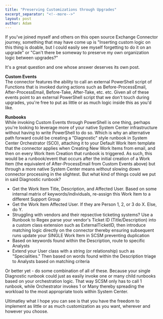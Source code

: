 ```yaml
---
title: "Preserving Customizations through Upgrades"
excerpt_separator: "<!--more-->"
layout: post
author: Adam
---
```


If you've joined myself and others on this open source Exchange Connector journey, something that may have come up is "Inserting custom logic on this thing is doable, but I could easily see myself forgetting to do it on an upgrade" or "Can't there be someway to preserve my own organization logic between upgrades?"

It's a great question and one whose answer deserves its own post.

<!--more-->

**Custom Events**  
The connector features the ability to call an external PowerShell script of Functions that is invoked during actions such as Before-ProcessEmail, After-ProcessEmail, Before-Take, After-Take, etc. etc. Given all of these events point to an external PowerShell script that we don't touch during upgrades, you're free to put as little or as much logic inside this as you'd like.

**Runbooks**  
While invoking Custom Events through PowerShell is one thing, perhaps you're looking to leverage more of your native System Center infrastructure without having to write PowerShell to do so. Which is why an alternative path forward could be creating a "Diagnostic" style runbook in System Center Orchestrator (SCO), attaching it to your Default Work Item template that the connector applies when Creating New Work Items from email, and then on every Work Item Creation that runbook is triggered. As such, this would be a runbook/event that occurs after the initial creation of a Work Item (the equivalent of After-ProcessEmail from Custom Events above) but through a more native System Center means _without_ slowing down connector processing in the slightest. But what kind of things could we put in said Diagnostic runbook?

- Get the Work Item Title, Description, and Affected User. Based on some internal matrix of keywords/individuals, re-assign this Work Item to a different Support Group
- Get the Work Item Affected User. If they are Person 1, 2, or 3 do X. Else, do Y.
- Struggling with vendors and their repsective ticketing systems? Use a Runbook to Regex parse your vendor's Ticket ID (Title/Description) into a custom class extension such as ExternalTicketID, then introduce matching logic directly on the connector thereby ensuring subsequent runs update your SINGLE Work Item in SCSM preventing duplication
- Based on keywords found within the Description, route to specific Analysts
- Extend your User class with a string (or relationship) such as "Specialities." Then based on words found within the Description triage to Analysts based on matching criteria

Or better yet - do some combination of all of these. Because your single Diagnostic runbook could just as easily invoke one or many child runbooks based on your orchestration logic. That way SCSM only has to call 1 runbook, while Orchestrator invokes 1 or Many thereby spreading the workload to the most appropriate tools within System Center.

Ultimatley what I hope you can see is that you have the freedom to implement as little or as much customization as you want, wherever and however you choose.